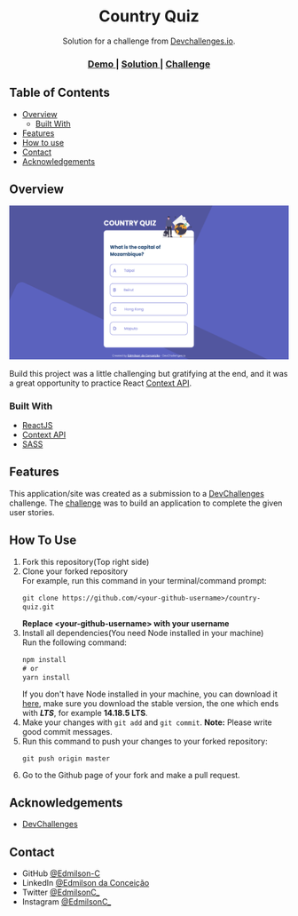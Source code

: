 <!-- Please update value in the {}  -->

<h1 align="center">Country Quiz</h1>

<div align="center">
   Solution for a challenge from  <a href="http://devchallenges.io" target="_blank">Devchallenges.io</a>.
</div>

<div align="center">
  <h3>
    <a href="https://country--quiz.herokuapp.com/">
      Demo
    </a>
    <span> | </span>
    <a href="https://github.com/Edmilson-C/country-quiz">
      Solution
    </a>
    <span> | </span>
    <a href="https://devchallenges.io/challenges/Bu3G2irnaXmfwQ8sZkw8">
      Challenge
    </a>
  </h3>
</div>

## Table of Contents

- [Overview](#overview)
  - [Built With](#built-with)
- [Features](#features)
- [How to use](#how-to-use)
- [Contact](#contact)
- [Acknowledgements](#acknowledgements)

## Overview

![screenshot](https://github.com/Edmilson-C/country-quiz/blob/master/src/assets/screenshot.png)

Build this project was a little challenging but gratifying at the end, and it was a great opportunity to practice React [Context API](https://reactjs.org/docs/context.html).

### Built With

- [ReactJS](https://reactjs.org/)
- [Context API](https://reactjs.org/docs/context.html)
- [SASS](https://sass-lang.com/)

## Features

This application/site was created as a submission to a [DevChallenges](https://devchallenges.io/challenges) challenge. The [challenge](https://devchallenges.io/challenges/Bu3G2irnaXmfwQ8sZkw8) was to build an application to complete the given user stories.

## How To Use
1. Fork this repository(Top right side)
2. Clone your forked repository
   <br />For example, run this command in your terminal/command prompt:
   ```
   git clone https://github.com/<your-github-username>/country-quiz.git
   ```
   **Replace \<your-github-username> with your username**
3. Install all dependencies(You need Node installed in your machine)
   <br />Run the following command:
   ```
   npm install 
   # or 
   yarn install
   ```
   If you don't have Node installed in your machine, you can download it [here](https://nodejs.org), make sure you download the stable version, the one which ends with ***LTS***, for example **14.18.5 LTS**.
4. Make your changes with `git add` and `git commit`. **Note:** Please write good commit messages.
5. Run this command to push your changes to your forked repository:
   ```
   git push origin master
   ```
6. Go to the Github page of your fork and make a pull request.

## Acknowledgements

<!-- This section should list any articles or add-ons/plugins that helps you to complete the project. This is optional but it will help you in the future. For example: -->

- [DevChallenges](https://devchallenges.io/)

## Contact

- GitHub [@Edmilson-C](https://github.com/Edmilson-C/country-quiz)
- LinkedIn [@Edmilson da Conceição](https://www.linkedin.com/in/edmilson-da-conceicao/)
- Twitter [@EdmilsonC_](https://twitter.com/edmilsonC_)
- Instagram [@EdmilsonC_](https://www.instagram.com/edmilsonC_/)
